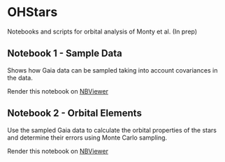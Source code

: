 # OHStars

Notebooks and scripts for orbital analysis of Monty et al. (In prep)

## Notebook 1 - Sample Data

Shows how Gaia data can be sampled taking into account covariances in the data.

Render this notebook on [NBViewer](http://nbviewer.jupyter.org/github/jamesmlane/OHStars/blob/master/notebooks/1-sample_gaia_data/sample_gaia_data.ipynb)

## Notebook 2 - Orbital Elements

Use the sampled Gaia data to calculate the orbital properties of the stars and determine their errors using Monte Carlo sampling.

Render this notebook on [NBViewer](http://nbviewer.jupyter.org/github/jamesmlane/OHStars/blob/master/notebooks/2-orbital_parameters/orbital_parameters.ipynb)
